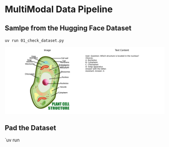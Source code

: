 # MultiModal Data Pipeline

## Samlpe from the Hugging Face Dataset
`uv run 01_check_dataset.py`

![](./sample.png)

## Pad the Dataset
`uv run 